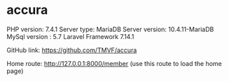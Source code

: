 # accura
PHP version: 7.4.1
Server type: MariaDB
Server version: 10.4.11-MariaDB 
MySql version : 5.7
Laravel Framework 7.14.1

GitHub link: https://github.com/TMVF/accura


Home route: http://127.0.0.1:8000/member (use this route to load the home page)
